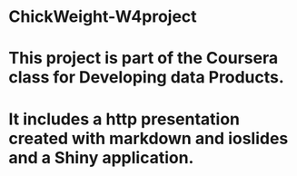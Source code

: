# ChickWeight-W4project
# This project is part of the Coursera class for Developing data Products.
# It includes a http presentation created with markdown and ioslides and a Shiny application.
